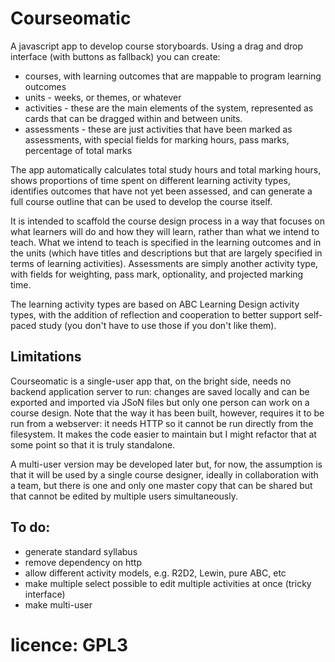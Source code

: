 # Courseomatic
 A javascript app to develop course storyboards. Using a drag and drop interface (with buttons as fallback) you can create:
 - courses, with learning outcomes that are mappable to program learning outcomes
 - units - weeks, or themes, or whatever
 - activities - these are the main elements of the system, represented as cards that can be dragged within and between units.
 - assessments - these are just activities that have been marked as assessments, with special fields for marking hours, pass marks, percentage of total marks

The app automatically calculates total study hours and total marking hours, shows proportions of time spent on different learning activity types, identifies outcomes that have not yet been assessed, and can generate a full course outline that can be used to develop the course itself.
 
It is intended to scaffold the course design process in a way that focuses on what learners will do and how they will learn, rather than what we intend to teach. What we intend to teach is specified in the learning outcomes and in the units (which have titles and descriptions but that are largely specified in terms of learning activities). Assessments are simply another activity type, with fields for weighting, pass mark, optionality, and projected marking time.

 The learning activity types are based on ABC Learning Design activity types, with the addition of reflection and cooperation to better support self-paced study (you don't have to use those if you don't like them).

## Limitations

Courseomatic is a single-user app that, on the bright side, needs no backend application server to run: changes are saved locally and can be exported and imported via JSoN files but only one person can work on a course design. Note that the way it has been built, however, requires it to be run from a webserver: it needs HTTP so it cannot be run directly from the filesystem. It makes the code easier to maintain but I might refactor that at some point so that it is truly standalone.

A multi-user version may be developed later but, for now, the assumption is that it will be used by a single course designer, ideally in collaboration with a team, but there is one and only one master copy that can be shared but that cannot be edited by multiple users simultaneously.


 
 ## To do:
 - generate standard syllabus
 - remove dependency on http
 - allow different activity models, e.g. R2D2, Lewin, pure ABC, etc
- make multiple select possible to edit multiple activities at once (tricky interface)
- make multi-user

# licence: GPL3